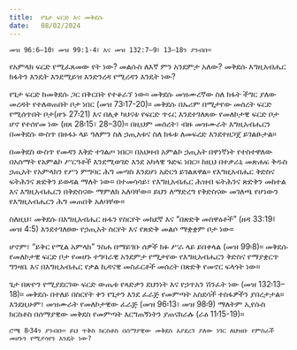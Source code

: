 ```yaml
---
title:  የጌታ ፍርድ እና መቅደሱ
date:   08/02/2024
---
```


`መዝ 96:6–10፤ መዝ 99:1-4፤ እና መዝ 132:7–9፤ 13–18ን ያንብቡ።`

የአምላክ ፍርድ የሚፈጸመው የት ነው? መልሱስ ለእኛ ምን አንደምታ አለው? መቅደሱ እግዚአብሔር ክፋትን እንዴት እንደሚይዝ እንድንረዳ የሚረዳን እንዴት ነው?

የጌታ ፍርድ ከመቅደሱ ጋር በቅርበት የተቆራኘ ነው። መቅደሱ መዝሙረኛው ስለ ክፋት ችግር ያለው መረዳት የተለወጠበት ቦታ ነበር (መዝ 73፡17-20)። መቅደሱ በኡሪም በሚታየው መሰረት ፍርድ የሚሰጥበት ቦታ(ዘኁ 27፡21) እና በሊቀ ካህናቱ የፍርድ ጥሩር እንደተገለጸው የመለኮታዊ ፍርድ ቦታ ሆኖ የተሰየመ ነው (ዘጸ 28፡15፣ 28–30)። በዚህም መሰረት፣ ብዙ መዝሙራት እግዚአብሔርን በመቅደሱ ውስጥ በዙፋኑ ላይ ዓለምን ስለ ኃጢአቱና ስለ ክፋቱ ለመፍረድ እንደተዘጋጀ ይገልፁታል።

በመቅደስ ውስጥ የመዳን እቅድ ተገልጦ ነበር። በአህዛብ አምልኮ ኃጢአት በዋነኛነት የተስተዋለው በአስማት የአምልኮ ሥርዓቶች እንደሚወገድ እንደ አካላዊ ጉድፍ ነበር። ከዚህ በተቃራኒ መጽሐፍ ቅዱስ ኃጢአት የአምላክን የሥነ ምግባር ሕግ መጣስ እንደሆነ አድርጎ ይገልጸዋል። የእግዚአብሔር ቅድስና ፍትሕንና ጽድቅን ይወዳል ማለት ነው። በተመሳሳይ፣ የእግዚአብሔር ሕዝብ ፍትሕንና ጽድቅን መከተል እና እግዚአብሔርን በቅድስናው ማምለክ አለባቸው። ይህን ለማድረግ የቅድስናው መገለጫ የሆነውን የእግዚአብሔርን ሕግ መጠበቅ አለባቸው።

ስለዚህ፣ መቅደሱ በእግዚአብሔር ዙፋን የስርየት መክደኛ እና “በጽድቅ መስዋዕቶች” (ዘዳ 33:19፤ መዝ 4:5) እንደተገለፀው የኃጢአት ስርየት እና የጽድቅ መልሶ ማቋቋም ቦታ ነው።

ሆኖም፣ “ይቅር የሚል አምላክ” ንስሐ በማይገቡ ሰዎች ክፉ ሥራ ላይ ይበቀላል (መዝ 99፡8)። መቅደሱ የመለኮታዊ ፍርድ ቦታ የመሆኑ ተግባራዊ አንደምታ የሚታየው የእግዚአብሔርን ቅድስና የማያቋርጥ ግንዛቤ እና በእግዚአብሔር የቃል ኪዳናዊ መስፈርቶች መሰረት በጽድቅ የመኖር ፍላጎት ነው።

ጌታ በጽዮን የሚያደርገው ፍርድ ውጤቱ የጻድቃን ደህንነት እና የኃጥአን ሽንፈት ነው (መዝ 132፡13–18)። መቅደሱ በተለይ በስርየት ቀን የጌታን እንደ ፈራጅ የመምጣት አስደሳች ተስፋዎችን ያበረታታል። እንደዚሁም፣ መዝሙራት የመለኮታዊው ፈራጅ (መዝ 96፡13፣ መዝ 98፡9) ማለትም ኢየሱስ ክርስቶስ በሰማያዊው መቅደስ የመምጣት እርግጠኝነትን ያጠናክራሉ (ራዕ 11፡15-19)።

`ሮሜ 8፡34ን ያንብቡ። ይህ ጥቅስ ክርስቶስ በሰማያዊው መቅደስ እያደረገ ያለው ነገር ለህዝቡ የምስራች መሆኑን የሚያሳየን እንዴት ነው?`